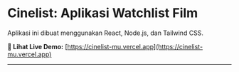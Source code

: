 # Cinelist: Aplikasi Watchlist Film

Aplikasi ini dibuat menggunakan React, Node.js, dan Tailwind CSS.

**🚀 Lihat Live Demo:** [https://cinelist-mu.vercel.app](https://cinelist-mu.vercel.app)

---
